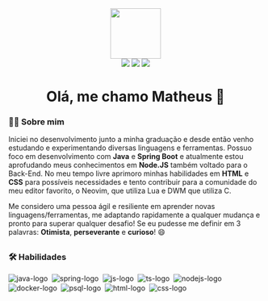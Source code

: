 <div id="header" align="center">
  <img src="https://media.giphy.com/media/jdPMeyv9rn0hZHh8n9/giphy.gif" width="100"/>
  
  <div id="badges">
     <a href="https://www.linkedin.com/in/mathstylish" target="_blank"><img src="https://img.shields.io/badge/-LinkedIn-%230077B5?style=for-the-badge&logo=linkedin&logoColor=white" arget="_blank"></a>
    <a href = "mailto:math.dev.contato@gmail.com"><img src="https://img.shields.io/badge/Gmail-D14836?style=for-the-badge&logo=gmail&logoColor=white" target="_blank"></a>
      <a href="https://discord.gg/DcfM9zM3cv" target="_blank"><img src="https://img.shields.io/badge/Discord-7289DA?style=for-the-badge&logo=discord&logoColor=white" target="_blank"></a>
  </div>
  
  <img src="https://komarev.com/ghpvc/?username=mathstylish&style=flat-square&color=blue" alt="" />
  
  <h1> Olá, me chamo Matheus 👋</h1>
 
</div>

### 👨‍💻 Sobre mim
Iniciei no desenvolvimento junto a minha graduação e desde então venho estudando e experimentando diversas linguagens e ferramentas. Possuo foco em desenvolvimento com **Java** e **Spring Boot** e atualmente estou aprofudando meus conhecimentos em **Node.JS** também voltado para o Back-End. No meu tempo livre aprimoro minhas habilidades em **HTML** e **CSS** para possíveis necessidades e tento contribuir para a comunidade do meu editor favorito, o Neovim, que utiliza Lua e DWM que utiliza C.

Me considero uma pessoa ágil e resiliente em aprender novas linguagens/ferramentas, me adaptando rapidamente a qualquer mudança e pronto para superar qualquer desafio!
Se eu pudesse me definir em 3 palavras: **Otimista**, **perseverante** e **curioso**! 😄
##

### 🛠️ Habilidades
<div style="display: inline_block">
  <img href="https://www.java.com/" target="_blank" align="center" alt="java-logo" src="https://img.shields.io/badge/Java-ED8B00?style=for-the-badge&logo=openjdk&logoColor=white">&nbsp;
   <img href="https://spring.io/projects/spring-boot" target="_blank" align="center" alt="spring-logo" src="https://img.shields.io/badge/Spring-6DB33F?style=for-the-badge&logo=spring&logoColor=white" />&nbsp;
    <img href="https://developer.mozilla.org/pt-BR/docs/Web/JavaScript" target="_blank" align="center" alt="js-logo" src="https://img.shields.io/badge/JavaScript-F7DF1E?style=for-the-badge&logo=javascript&logoColor=black">&nbsp;
  <img href="https://www.typescriptlang.org/" target="_blank" align="center" alt="ts-logo" src="https://img.shields.io/badge/TypeScript-3178C6?style=for-the-badge&logo=typescript&logoColor=white">&nbsp;
  <img href="https://nodejs.org/en/about" target="_blank" align="center" alt="nodejs-logo" src="https://img.shields.io/badge/Node.js-339933?style=for-the-badge&logo=node.js&logoColor=white">&nbsp;
  <img href="https://www.docker.com/" target="_blank" align="center" alt="docker-logo" src="https://img.shields.io/badge/Docker-2496ED?style=for-the-badge&logo=docker&logoColor=white">&nbsp;
  <img href="https://www.postgresql.org/" target="_blank" align="center" alt="psql-logo" src="https://img.shields.io/badge/PostgreSQL-336791?style=for-the-badge&logo=PostgreSQL&logoColor=white">&nbsp;
      <img href="https://developer.mozilla.org/pt-BR/docs/Web/HTML" target="_blank" align="center" alt="html-logo" src="https://img.shields.io/badge/HTML5-E34F26?style=for-the-badge&logo=html5&logoColor=white">&nbsp;
    <img href="https://developer.mozilla.org/pt-BR/docs/Web/CSS" target="_blank" align="center" alt="css-logo" src="https://img.shields.io/badge/CSS3-1572B6?style=for-the-badge&logo=css3&logoColor=white">&nbsp;  
</div>

